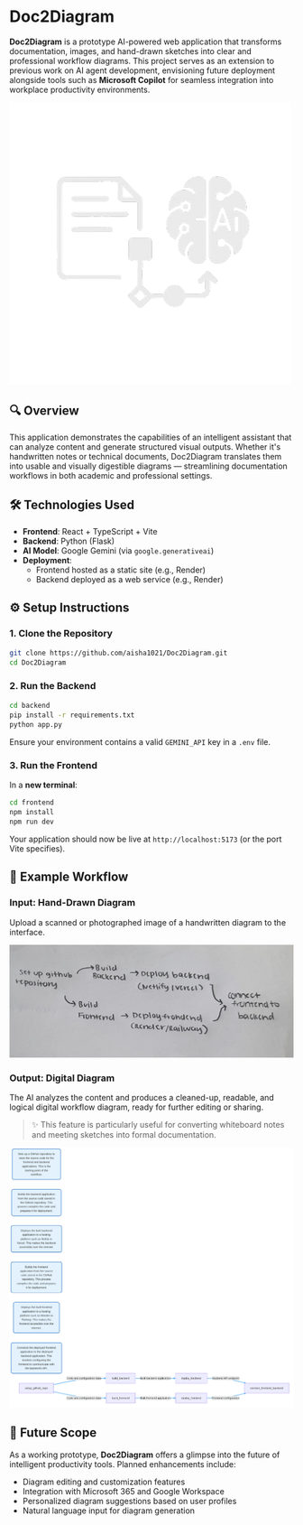 # Doc2Diagram

**Doc2Diagram** is a prototype AI-powered web application that transforms documentation, images, and hand-drawn sketches into clear and professional workflow diagrams. This project serves as an extension to previous work on AI agent development, envisioning future deployment alongside tools such as **Microsoft Copilot** for seamless integration into workplace productivity environments.

![Doc2Diagram_logo](./Doc2Diagram_v2.png)

## 🔍 Overview

This application demonstrates the capabilities of an intelligent assistant that can analyze content and generate structured visual outputs. Whether it's handwritten notes or technical documents, Doc2Diagram translates them into usable and visually digestible diagrams — streamlining documentation workflows in both academic and professional settings.

## 🛠️ Technologies Used

- **Frontend**: React + TypeScript + Vite  
- **Backend**: Python (Flask)  
- **AI Model**: Google Gemini (via `google.generativeai`)  
- **Deployment**:  
  - Frontend hosted as a static site (e.g., Render)  
  - Backend deployed as a web service (e.g., Render)

## ⚙️ Setup Instructions

### 1. Clone the Repository

```bash
git clone https://github.com/aisha1021/Doc2Diagram.git
cd Doc2Diagram
```

### 2. Run the Backend

```bash
cd backend
pip install -r requirements.txt
python app.py
```

Ensure your environment contains a valid `GEMINI_API` key in a `.env` file.

### 3. Run the Frontend

In a **new terminal**:

```bash
cd frontend
npm install
npm run dev
```

Your application should now be live at `http://localhost:5173` (or the port Vite specifies).

## 🧠 Example Workflow

### Input: Hand-Drawn Diagram

Upload a scanned or photographed image of a handwritten diagram to the interface.

![Hand-Drawn Input](./image_test.jpg)

### Output: Digital Diagram

The AI analyzes the content and produces a cleaned-up, readable, and logical digital workflow diagram, ready for further editing or sharing.

> ✨ This feature is particularly useful for converting whiteboard notes and meeting sketches into formal documentation.

![Digital Output](./image_test_result.png)

## 🚀 Future Scope

As a working prototype, **Doc2Diagram** offers a glimpse into the future of intelligent productivity tools. Planned enhancements include:

- Diagram editing and customization features  
- Integration with Microsoft 365 and Google Workspace  
- Personalized diagram suggestions based on user profiles  
- Natural language input for diagram generation
